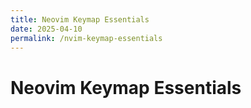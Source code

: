 ```yaml
---
title: Neovim Keymap Essentials
date: 2025-04-10
permalink: /nvim-keymap-essentials
---
```


# Neovim Keymap Essentials
